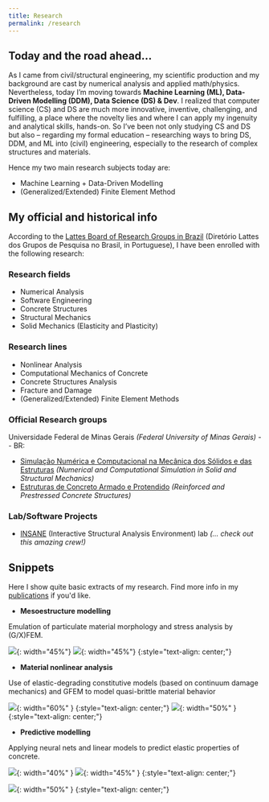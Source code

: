 ```yaml
---
title: Research
permalink: /research
---
```


## Today and the road ahead...

As I came from civil/structural engineering, my scientific production and my background are cast by numerical analysis and applied math/physics. Nevertheless, today I’m moving towards __Machine Learning (ML), Data-Driven Modelling (DDM), Data Science (DS) & Dev__. I realized that computer science (CS) and DS are much more innovative, inventive, challenging, and fulfilling, a place where the novelty lies and where I can apply my ingenuity and analytical skills, hands-on. So I’ve been not only studying CS and DS but also – regarding my formal education – researching ways to bring DS, DDM, and ML into (civil) engineering, especially to the research of complex structures and materials.

Hence my two main research subjects today are:

- Machine Learning + Data-Driven Modelling
- (Generalized/Extended) Finite Element Method

## My official and historical info

According to the [Lattes Board of Research Groups in Brazil](http://dgp.cnpq.br/dgp/espelhorh/0047146290) (Diretório Lattes dos Grupos de Pesquisa no Brasil, in Portuguese), I have been enrolled with the following research:

### Research fields

- Numerical Analysis
- Software Engineering
- Concrete Structures
- Structural Mechanics
- Solid Mechanics (Elasticity and Plasticity)

### Research lines

- Nonlinear Analysis
- Computational Mechanics of Concrete
- Concrete Structures Analysis
- Fracture and Damage
- (Generalized/Extended) Finite Element Methods

### Official Research groups

Universidade Federal de Minas Gerais _(Federal University of Minas Gerais)_ -- BR:

- [Simulação Numérica e Computacional na Mecânica dos Sólidos e das Estruturas](http://dgp.cnpq.br/dgp/espelhogrupo/8387689288548149) _(Numerical and Computational Simulation in Solid and Structural Mechanics)_
- [Estruturas de Concreto Armado e Protendido](http://dgp.cnpq.br/dgp/espelhogrupo/4209666505200276) _(Reinforced and Prestressed Concrete Structures)_

### Lab/Software Projects

- [INSANE](https://www.insane.dees.ufmg.br/en/home/) (Interactive Structural Analysis Environment) lab _(... check out this amazing crew!)_


## Snippets 

Here I show quite basic extracts of my research. Find more info in my [publications]({{site.url}}/publications) if you'd like.

- __Mesoestructure modelling__

Emulation of particulate material morphology and stress analysis by (G/X)FEM.

![](/assets/images/heterog1.png){: width="45%"}
![](/assets/images/heterog2.png){: width="45%"}
{:style="text-align: center;"}


- __Material nonlinear analysis__

Use of elastic-degrading constitutive models (based on continuum damage mechanics) and GFEM to model quasi-brittle material behavior

![](/assets/images/nonlinear1.png){: width="60%" }
{:style="text-align: center;"}
![](/assets/images/nonlinear2.png){: width="50%" }
{:style="text-align: center;"}

- __Predictive modelling__

Applying neural nets and linear models to predict elastic properties of concrete.

![](/assets/images/nn1.png){: width="40%" }
![](/assets/images/nn2.png){: width="45%" }
{:style="text-align: center;"}

![](/assets/images/nn3.png){: width="50%" }
{:style="text-align: center;"}